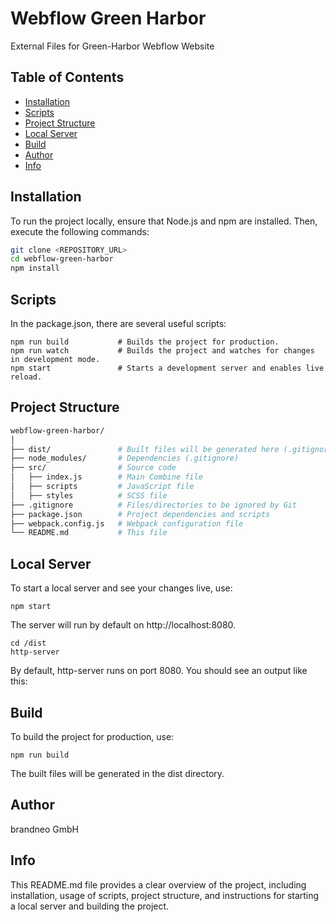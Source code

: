# Webflow Green Harbor

External Files for Green-Harbor Webflow Website

## Table of Contents

- [Installation](#installation)
- [Scripts](#scripts)
- [Project Structure](#project-structure)
- [Local Server](#local-server)
- [Build](#build)
- [Author](#author)
- [Info](#info)

## Installation

To run the project locally, ensure that Node.js and npm are installed. Then, execute the following commands:

```sh
git clone <REPOSITORY_URL>
cd webflow-green-harbor
npm install
```

## Scripts
In the package.json, there are several useful scripts:

```shell
npm run build           # Builds the project for production.
npm run watch           # Builds the project and watches for changes in development mode.
npm start               # Starts a development server and enables live reload.
```

## Project Structure
```sh
webflow-green-harbor/
│
├── dist/               # Built files will be generated here (.gitignore)
├── node_modules/       # Dependencies (.gitignore)
├── src/                # Source code
│   ├── index.js        # Main Combine file
│   ├── scripts         # JavaScript file
│   ├── styles          # SCSS file
├── .gitignore          # Files/directories to be ignored by Git
├── package.json        # Project dependencies and scripts
├── webpack.config.js   # Webpack configuration file
└── README.md           # This file
```

## Local Server
To start a local server and see your changes live, use:

```shell
npm start
```
The server will run by default on http://localhost:8080.

```shell
cd /dist
http-server
```

By default, http-server runs on port 8080. You should see an output like this:


## Build
To build the project for production, use:

```shell
npm run build
```

The built files will be generated in the dist directory.

## Author
brandneo GmbH

## Info
This README.md file provides a clear overview of the project, including installation, usage of scripts, project structure, and instructions for starting a local server and building the project.



